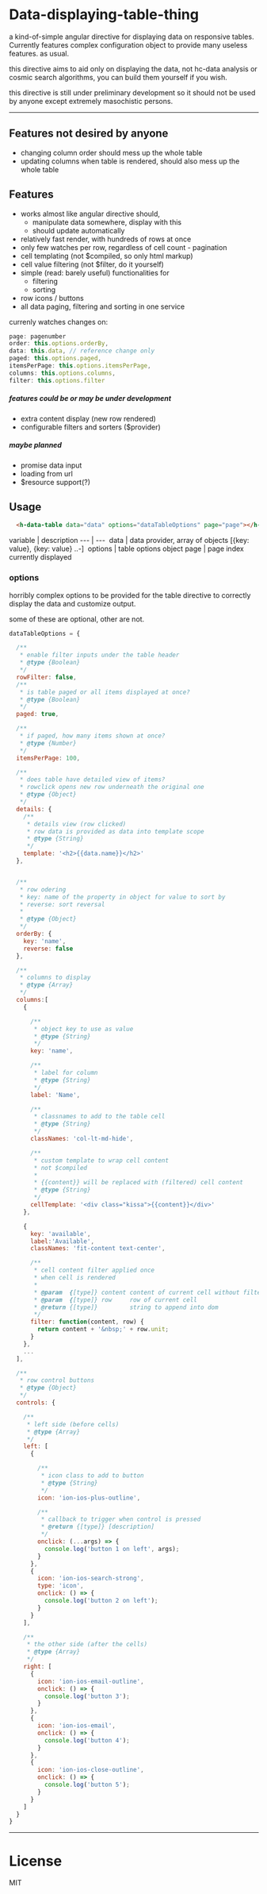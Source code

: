 # Data-displaying-table-thing

a kind-of-simple angular directive for displaying data on responsive tables. Currently features complex configuration object to provide many useless features. as usual.

this directive aims to aid only on displaying the data, not hc-data analysis or cosmic search algorithms, you can build them yourself if you wish.

this directive is still under preliminary development so it should not be used by anyone except extremely masochistic persons.

---

## Features not desired by anyone

- changing column order should mess up the whole table
- updating columns when table is rendered, should also mess up the whole table


## Features

- works almost like angular directive should,
  - manipulate data somewhere, display with this
  - should update automatically
- relatively fast render, with hundreds of rows at once
- only few watches per row, regardless of cell count
- pagination
- cell templating (not $compiled, so only html markup)
- cell value filtering (not $filter, do it yourself)
- simple (read: barely useful) functionalities for
  - filtering
  - sorting
- row icons / buttons
- all data paging, filtering and sorting in one service


currenly watches changes on:
```javascript
page: pagenumber
order: this.options.orderBy,
data: this.data, // reference change only
paged: this.options.paged,
itemsPerPage: this.options.itemsPerPage,
columns: this.options.columns,
filter: this.options.filter
```
##### features could be or may be under development

- extra content display (new row rendered)  
- configurable filters and sorters ($provider)

##### maybe planned

- promise data input
- loading from url
- $resource support(?)

## Usage
```HTML
  <h-data-table data="data" options="dataTableOptions" page="page"></h-data-table>
```
 variable | description
 --- | ---
 data | data provider, array of objects [{key: value}, {key: value} ..-]
 options | table options object
page | page index currently displayed

### options

horribly complex options to be provided for the table directive to correctly display the data and customize output.

some of these are optional, other are not.

```javascript
dataTableOptions = {

  /**
   * enable filter inputs under the table header
   * @type {Boolean}
   */
  rowFilter: false,
  /**
   * is table paged or all items displayed at once?
   * @type {Boolean}
   */
  paged: true,

  /**
   * if paged, how many items shown at once?
   * @type {Number}
   */
  itemsPerPage: 100,

  /**
   * does table have detailed view of items?
   * rowclick opens new row underneath the original one
   * @type {Object}
   */
  details: {
    /**
     * details view (row clicked)
     * row data is provided as data into template scope
     * @type {String}
     */
    template: '<h2>{{data.name}}</h2>'
  },


  /**
   * row odering
   * key: name of the property in object for value to sort by
   * reverse: sort reversal
   *
   * @type {Object}
   */
  orderBy: {
    key: 'name',
    reverse: false
  },

  /**
   * columns to display
   * @type {Array}
   */
  columns:[
    {

      /**
       * object key to use as value
       * @type {String}
       */
      key: 'name',

      /**
       * label for column
       * @type {String}
       */
      label: 'Name',

      /**
       * classnames to add to the table cell
       * @type {String}
       */
      classNames: 'col-lt-md-hide',

      /**
       * custom template to wrap cell content
       * not $compiled
       *
       * {{content}} will be replaced with (filtered) cell content
       * @type {String}
       */
      cellTemplate: '<div class="kissa">{{content}}</div>'
    },

    {
      key: 'available',
      label:'Available',
      classNames: 'fit-content text-center',

      /**
       * cell content filter applied once
       * when cell is rendered
       *
       * @param  {[type]} content content of current cell without filter
       * @param  {[type]} row     row of current cell
       * @return {[type]}         string to append into dom
       */
      filter: function(content, row) {
        return content + '&nbsp;' + row.unit;
      }
    },
    ...
  ],

  /**
   * row control buttons
   * @type {Object}
   */
  controls: {

    /**
     * left side (before cells)
     * @type {Array}
     */
    left: [
      {

        /**
         * icon class to add to button
         * @type {String}
         */
        icon: 'ion-ios-plus-outline',

        /**
         * callback to trigger when control is pressed
         * @return {[type]} [description]
         */
        onclick: (...args) => {
          console.log('button 1 on left', args);
        }
      },
      {
        icon: 'ion-ios-search-strong',
        type: 'icon',
        onclick: () => {
          console.log('button 2 on left');
        }
      }
    ],

    /**
     * the other side (after the cells)
     * @type {Array}
     */
    right: [
      {
        icon: 'ion-ios-email-outline',
        onclick: () => {
          console.log('button 3');
        }
      },
      {
        icon: 'ion-ios-email',
        onclick: () => {
          console.log('button 4');
        }
      },
      {
        icon: 'ion-ios-close-outline',
        onclick: () => {
          console.log('button 5');
        }
      }
    ]
  }
}
```
---

# License
MIT
